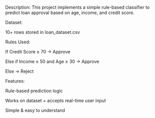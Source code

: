 Description:
This project implements a simple rule-based classifier to predict loan approval based on age, income, and credit score.

Dataset:

10+ rows stored in loan_dataset.csv

Rules Used:

If Credit Score ≥ 70 → Approve

Else if Income ≥ 50 and Age ≥ 30 → Approve

Else → Reject

Features:

Rule-based prediction logic

Works on dataset + accepts real-time user input

Simple & easy to understand
